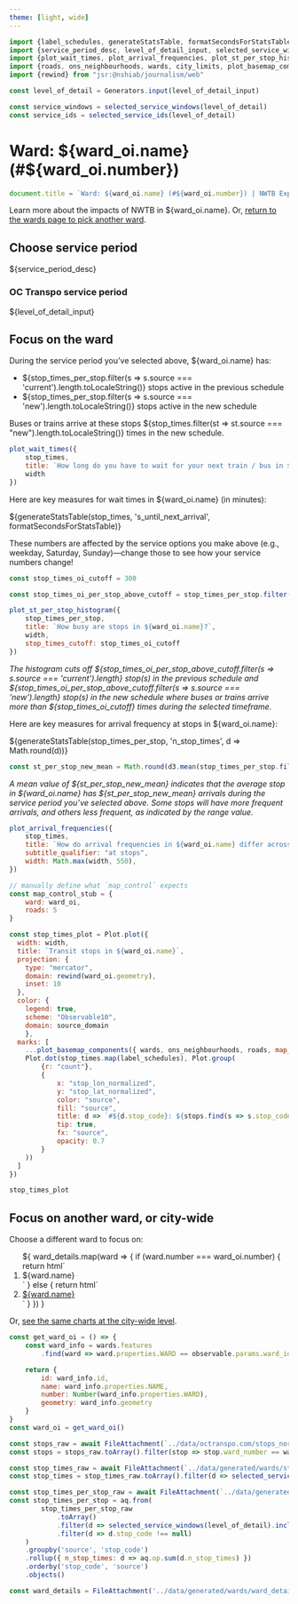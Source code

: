 ```yaml
---
theme: [light, wide]
---
```


```js
import {label_schedules, generateStatsTable, formatSecondsForStatsTable, source_domain} from '../lib/helpers.js'
import {service_period_desc, level_of_detail_input, selected_service_windows, selected_service_ids} from '../lib/controls.js'
import {plot_wait_times, plot_arrival_frequencies, plot_st_per_stop_histogram} from '../lib/charts.js'
import {roads, ons_neighbourhoods, wards, city_limits, plot_basemap_components, get_map_domain} from '../lib/maps.js'
import {rewind} from "jsr:@nshiab/journalism/web"

const level_of_detail = Generators.input(level_of_detail_input)
```

```js
const service_windows = selected_service_windows(level_of_detail)
const service_ids = selected_service_ids(level_of_detail)
```

# Ward: ${ward_oi.name} (#${ward_oi.number})

```js
document.title = `Ward: ${ward_oi.name} (#${ward_oi.number}) | NWTB Explorer`;
```

Learn more about the impacts of NWTB in ${ward_oi.name}. Or, [return to the wards page to pick another ward](/wards).

## Choose service period

${service_period_desc}

<div class="grid grid-cols-2" style="grid-auto-rows: auto;">
	<div class="card">
		<h3>OC Transpo service period</h3>
		${level_of_detail_input}
	</div>
</div>

## Focus on the ward

During the service period you’ve selected above, ${ward_oi.name} has:
- ${stop_times_per_stop.filter(s => s.source === 'current').length.toLocaleString()} stops active in the previous schedule
- ${stop_times_per_stop.filter(s => s.source === 'new').length.toLocaleString()} stops active in the new schedule

Buses or trains arrive at these stops ${stop_times.filter(st => st.source === "new").length.toLocaleString()} times in the new schedule.

```js
plot_wait_times({
    stop_times,
    title: `How long do you have to wait for your next train / bus in ${ward_oi.name}?`,
    width
})
```

<div class="grid grid-cols-2">
    <div>

Here are key measures for wait times in ${ward_oi.name} (in minutes):

${generateStatsTable(stop_times, 's_until_next_arrival', formatSecondsForStatsTable)}

</div>
    <div class="tip" style="height: fit-content">These numbers are affected by the service options you make above (e.g., weekday, Saturday, Sunday)—change those to see how your service numbers change!</div>
</div>

```js
const stop_times_oi_cutoff = 300

const stop_times_oi_per_stop_above_cutoff = stop_times_per_stop.filter(s => s.n_stop_times > stop_times_oi_cutoff)
```

```js
plot_st_per_stop_histogram({
    stop_times_per_stop,
    title: `How busy are stops in ${ward_oi.name}?`,
    width,
    stop_times_cutoff: stop_times_oi_cutoff
})
```

_The histogram cuts off ${stop_times_oi_per_stop_above_cutoff.filter(s => s.source === 'current').length} stop(s) in the previous schedule and ${stop_times_oi_per_stop_above_cutoff.filter(s => s.source === 'new').length} stop(s) in the new schedule where buses or trains arrive more than ${stop_times_oi_cutoff} times during the selected timeframe._

Here are key measures for arrival frequency at stops in ${ward_oi.name}:

${generateStatsTable(stop_times_per_stop, 'n_stop_times', d => Math.round(d))}

```js
const st_per_stop_new_mean = Math.round(d3.mean(stop_times_per_stop.filter(st => st.source === 'new'), d => d.n_stop_times))
```

_A mean value of ${st_per_stop_new_mean} indicates that the average stop in ${ward_oi.name} has ${st_per_stop_new_mean} arrivals during the service period you’ve selected above. Some stops will have more frequent arrivals, and others less frequent, as indicated by the range value._

```js
plot_arrival_frequencies({
    stop_times,
    title: `How do arrival frequencies in ${ward_oi.name} differ across service windows?`,
    subtitle_qualifier: "at stops",
    width: Math.max(width, 550),
})
```

```js
// manually define what `map_control` expects
const map_control_stub = {
    ward: ward_oi,
    roads: 5
}

const stop_times_plot = Plot.plot({
  width: width,
  title: `Transit stops in ${ward_oi.name}`,
  projection: {
    type: "mercator",
    domain: rewind(ward_oi.geometry),
    inset: 10
  },
  color: {
    legend: true,
    scheme: "Observable10",
    domain: source_domain
    },
  marks: [
    ...plot_basemap_components({ wards, ons_neighbourhoods, roads, map_control: map_control_stub }),
    Plot.dot(stop_times.map(label_schedules), Plot.group(
        {r: "count"},
        {
            x: "stop_lon_normalized",
            y: "stop_lat_normalized",
            color: "source",
            fill: "source",
            title: d => `#${d.stop_code}: ${stops.find(s => s.stop_code === d.stop_code).stop_name_normalized}`,
            tip: true,
            fx: "source",
            opacity: 0.7
        }
    ))
  ]
})
```

```js
stop_times_plot
```


## Focus on another ward, or city-wide

Choose a different ward to focus on:

<ol class="grid grid-cols-2">
${
    ward_details.map(ward => {
        if (ward.number === ward_oi.number) {
            return html`
                <li>${ward.name}</li>
            `
        } else {
            return html`
                <li><a href="/wards/${ward.number}">${ward.name}</a></li>
            `
        }
    })
}
</ol>

Or, [see the same charts at the city-wide level](/wards/city-wide).

<!-- Loading -->
```js
const get_ward_oi = () => {
    const ward_info = wards.features
        .find(ward => ward.properties.WARD == observable.params.ward_id)

    return {
        id: ward_info.id,
        name: ward_info.properties.NAME,
        number: Number(ward_info.properties.WARD),
        geometry: ward_info.geometry
    }
}
const ward_oi = get_ward_oi()
```

```js
const stops_raw = await FileAttachment(`../data/octranspo.com/stops_normalized.parquet`).parquet()
const stops = stops_raw.toArray().filter(stop => stop.ward_number == ward_oi.number)
```

```js
const stop_times_raw = await FileAttachment(`../data/generated/wards/stop_times/${observable.params.ward_id}.parquet`).parquet()
const stop_times = stop_times_raw.toArray().filter(d => selected_service_windows(level_of_detail).includes(d.service_window) && selected_service_ids(level_of_detail).includes(d.service_id))
```

```js
const stop_times_per_stop_raw = await FileAttachment(`../data/generated/wards/stop_times_per_stop/${observable.params.ward_id}.parquet`).parquet()
const stop_times_per_stop = aq.from(
        stop_times_per_stop_raw
            .toArray()
            .filter(d => selected_service_windows(level_of_detail).includes(d.service_window) && selected_service_ids(level_of_detail).includes(d.service_id))
            .filter(d => d.stop_code !== null)
    )
    .groupby('source', 'stop_code')
    .rollup({ n_stop_times: d => aq.op.sum(d.n_stop_times) })
    .orderby('stop_code', 'source')
    .objects()
```

```js
const ward_details = FileAttachment('../data/generated/wards/ward_details.json').json()
```
